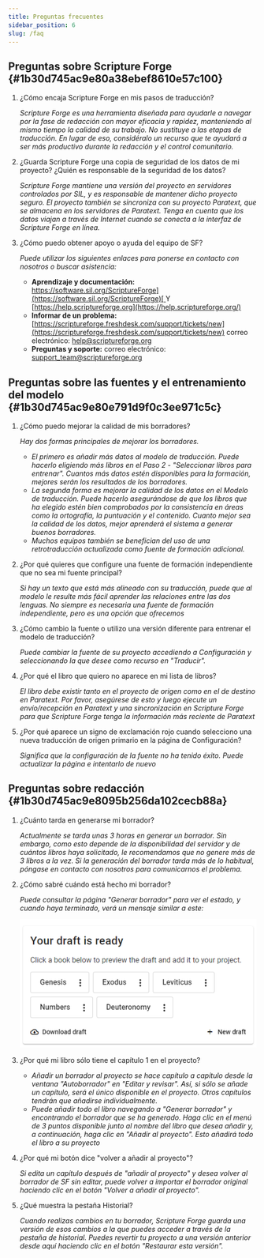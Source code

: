 ```yaml
---
title: Preguntas frecuentes
sidebar_position: 6
slug: /faq
---
```


## **Preguntas sobre Scripture Forge** {#1b30d745ac9e80a38ebef8610e57c100}

1. ¿Cómo encaja Scripture Forge en mis pasos de traducción?

    _Scripture Forge es una herramienta diseñada para ayudarle a navegar por la fase de redacción con mayor eficacia y rapidez, manteniendo al mismo tiempo la calidad de su trabajo. No sustituye a las etapas de traducción. En lugar de eso, considéralo un recurso que te ayudará a ser más productivo durante la redacción y el control comunitario._

2. ¿Guarda Scripture Forge una copia de seguridad de los datos de mi proyecto? ¿Quién es responsable de la seguridad de los datos?

    _Scripture Forge mantiene una versión del proyecto en servidores controlados por SIL, y es responsable de mantener dicho proyecto seguro. El proyecto también se sincroniza con su proyecto Paratext, que se almacena en los servidores de Paratext. Tenga en cuenta que los datos viajan a través de Internet cuando se conecta a la interfaz de Scripture Forge en línea._

3. ¿Cómo puedo obtener apoyo o ayuda del equipo de SF?

    _Puede utilizar los siguientes enlaces para ponerse en contacto con nosotros o buscar asistencia:_

    - **Aprendizaje y documentación:** [https://software.sil.org/ScriptureForge](https://software.sil.org/ScriptureForge)[ ](https://help.scriptureforge.org/)Y [https://help.scriptureforge.org](https://help.scriptureforge.org/)
    - **Informar de un problema:** [https://scriptureforge.freshdesk.com/support/tickets/new](https://scriptureforge.freshdesk.com/support/tickets/new) correo electrónico: help@scriptureforge.org
    - **Preguntas y soporte:** correo electrónico: support_team@scriptureforge.org

## **Preguntas sobre las fuentes y el entrenamiento del modelo** {#1b30d745ac9e80e791d9f0c3ee971c5c}

1. ¿Cómo puedo mejorar la calidad de mis borradores?

    _Hay dos formas principales de mejorar los borradores._

    - _El primero es añadir más datos al modelo de traducción. Puede hacerlo eligiendo más libros en el Paso 2 - "Seleccionar libros para entrenar". Cuantos más datos estén disponibles para la formación, mejores serán los resultados de los borradores._
    - _La segunda forma es mejorar la calidad de los datos en el Modelo de traducción. Puede hacerlo asegurándose de que los libros que ha elegido estén bien comprobados por la consistencia en áreas como la ortografía, la puntuación y el contenido. Cuanto mejor sea la calidad de los datos, mejor aprenderá el sistema a generar buenos borradores._
    - _Muchos equipos también se benefician del uso de una retrotraducción actualizada como fuente de formación adicional._

2. ¿Por qué quieres que configure una fuente de formación independiente que no sea mi fuente principal?

    _Si hay un texto que está más alineado con su traducción, puede que al modelo le resulte más fácil aprender las relaciones entre las dos lenguas. No siempre es necesaria una fuente de formación independiente, pero es una opción que ofrecemos_

3. ¿Cómo cambio la fuente o utilizo una versión diferente para entrenar el modelo de traducción?

    _Puede cambiar la fuente de su proyecto accediendo a Configuración y seleccionando la que desee como recurso en "Traducir"._

4. ¿Por qué el libro que quiero no aparece en mi lista de libros?

    _El libro debe existir tanto en el proyecto de origen como en el de destino en Paratext. Por favor, asegúrese de esto y luego ejecute un envío/recepción en Paratext y una sincronización en Scripture Forge para que Scripture Forge tenga la información más reciente de Paratext_

5. ¿Por qué aparece un signo de exclamación rojo cuando selecciono una nueva traducción de origen primario en la página de Configuración?

    _Significa que la configuración de la fuente no ha tenido éxito. Puede actualizar la página e intentarlo de nuevo_

## **Preguntas sobre redacción** {#1b30d745ac9e8095b256da102cecb88a}

1. ¿Cuánto tarda en generarse mi borrador?

    _Actualmente se tarda unas 3 horas en generar un borrador. Sin embargo, como esto depende de la disponibilidad del servidor y de cuántos libros haya solicitado, le recomendamos que no genere más de 3 libros a la vez. Si la generación del borrador tarda más de lo habitual, póngase en contacto con nosotros para comunicarnos el problema._

2. ¿Cómo sabré cuándo está hecho mi borrador?

    _Puede consultar la página "Generar borrador" para ver el estado, y cuando haya terminado, verá un mensaje similar a este:_

    ![](./267304602.png)

3. ¿Por qué mi libro sólo tiene el capítulo 1 en el proyecto?
    - _Añadir un borrador al proyecto se hace capítulo a capítulo desde la ventana "Autoborrador" en "Editar y revisar". Así, si sólo se añade un capítulo, será el único disponible en el proyecto. Otros capítulos tendrán que añadirse individualmente._
    - _Puede añadir todo el libro navegando a "Generar borrador" y encontrando el borrador que se ha generado. Haga clic en el menú de 3 puntos disponible junto al nombre del libro que desea añadir y, a continuación, haga clic en "Añadir al proyecto". Esto añadirá todo el libro a su proyecto_

4. ¿Por qué mi botón dice "volver a añadir al proyecto"?

    _Si edita un capítulo después de "añadir al proyecto" y desea volver al borrador de SF sin editar, puede volver a importar el borrador original haciendo clic en el botón "Volver a añadir al proyecto"._

5. ¿Qué muestra la pestaña Historial?

    _Cuando realizas cambios en tu borrador, Scripture Forge guarda una versión de esos cambios a la que puedes acceder a través de la pestaña de historial. Puedes revertir tu proyecto a una versión anterior desde aquí haciendo clic en el botón "Restaurar esta versión"._

